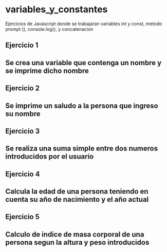 # variables_y_constantes
Ejercicios de Javascript donde se trabajaran variables int y const, metodo prompt (), console.log(), y concatenacion


## Ejercicio 1
## Se crea una variable que contenga un nombre y se imprime dicho nombre



## Ejercicio 2
## Se imprime un saludo a la persona que ingreso su nombre 



## Ejercicio 3
## Se realiza una suma simple entre dos numeros introducidos por el usuario


## Ejercicio 4
## Calcula la edad de una persona teniendo en cuenta su año de nacimiento y el año actual



## Ejercicio 5
## Calculo de indice de masa corporal de una persona segun la altura y peso introducidos
